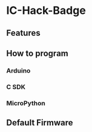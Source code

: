 # IC-Hack-Badge

## Features



## How to program

### Arduino

### C SDK

### MicroPython

## Default Firmware